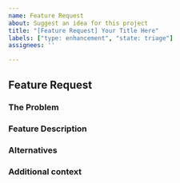```yaml
---
name: Feature Request
about: Suggest an idea for this project
title: "[Feature Request] Your Title Here"
labels: ["type: enhancement", "state: triage"]
assignees: ''

---
```


<!-- Please read carefully before submitting. -->
<!-- Please search to see if the feature has already been suggested. -->
<!-- Any text contained in brackets like this will not appear in your final bug report. -->
<!-- Click on the preview tab to see what your report will look like before submitting. -->

## Feature Request
### The Problem
<!-- a short description of the problem that the feature would be solve. -->

### Feature Description
<!-- a short description of the feature you would like added. -->

### Alternatives
<!-- a short description of alternatives you have considered. -->

### Additional context
<!-- Add any other context about the problem here. -->
